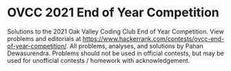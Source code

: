 # OVCC 2021 End of Year Competition
Solutions to the 2021 Oak Valley Coding Club End of Year Competition. View problems and editorials at https://www.hackerrank.com/contests/ovcc-end-of-year-competition/. All problems, analyses, and solutions by Pahan Dewasurendra. Problems should not be used in official contests, but may be used for unofficial contests / homework with acknowledgement.
